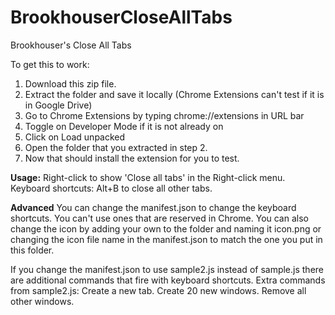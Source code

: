 # BrookhouserCloseAllTabs
Brookhouser's Close All Tabs

To get this to work:
1. Download this zip file.
2. Extract the folder and save it locally (Chrome Extensions can't test if it is in Google Drive)
3. Go to Chrome Extensions by typing chrome://extensions in URL bar
4. Toggle on Developer Mode if it is not already on
5. Click on Load unpacked
6. Open the folder that you extracted in step 2.
7. Now that should install the extension for you to test.

<b>Usage:</b> 
Right-click to show 'Close all tabs' in the Right-click menu.
Keyboard shortcuts:
Alt+B to close all other tabs.

<b>Advanced</b>
You can change the manifest.json to change the keyboard shortcuts. You can't use ones that are reserved in Chrome.
You can also change the icon by adding your own to the folder and naming it icon.png or changing the icon file name in the manifest.json to match the one you put in this folder.

If you change the manifest.json to use sample2.js instead of sample.js there are additional commands that fire with keyboard shortcuts.
Extra commands from sample2.js:
Create a new tab.
Create 20 new windows.
Remove all other windows.
